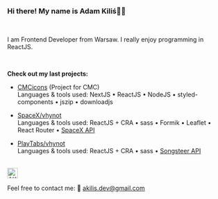 ### Hi there! My name is Adam Kiliś👋👋

<br/>

I am Frontend Developer from Warsaw. I really enjoy programming in ReactJS.

<br/>

**Check out my last projects:**

- [CMCicons](https://cmcicons.netlify.app/) (Project for CMC) 
<br/>Languages & tools used:  NextJS • ReactJS • NodeJS • styled-components • jszip • downloadjs

- [SpaceX/vhynot](https://vhynot.netlify.app/) 
<br/>Languages & tools used:  ReactJS + CRA • sass • Formik • Leaflet • React Router • [SpaceX API](https://github.com/r-spacex/SpaceX-API)

- [PlayTabs/vhynot](https://playtabs.netlify.app/) 
<br/>Languages & tools used:  ReactJS + CRA • sass • [Songsteer API](https://www.songsterr.com/a/wa/api)

<br/>

<a href="www.linkedin.com/in/adam-kilis">
  <img alt="AKilisLinkedIn" width="24px" src="https://cdn.jsdelivr.net/npm/simple-icons@v3/icons/linkedin.svg" />
</a>

<br/>

Feel free to contact me: 📨 akilis.dev@gmail.com
